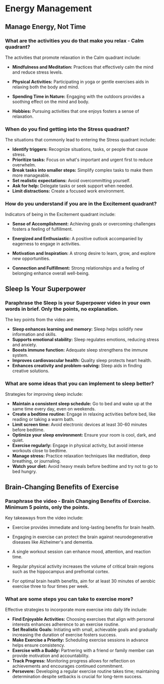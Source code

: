 # Energy Management

## Manage Energy, Not Time

### What are the activities you do that make you relax - Calm quadrant?
The activities that promote relaxation in the Calm quadrant include:
- **Mindfulness and Meditation:** Practices that effectively calm the mind and reduce stress levels.

- **Physical Activities:** Participating in yoga or gentle exercises aids in relaxing both the body and mind.
- **Spending Time in Nature:** Engaging with the outdoors provides a soothing effect on the mind and body.
- **Hobbies:** Pursuing activities that one enjoys fosters a sense of relaxation.


###  When do you find getting into the Stress quadrant?
The situations that commonly lead to entering the Stress quadrant include:

+ **Identify triggers:** Recognize situations, tasks, or people that cause stress.
+ **Prioritize tasks:** Focus on what's important and urgent first to reduce overwhelm.
+ **Break tasks into smaller steps:** Simplify complex tasks to make them more manageable.
+ **Set realistic expectations:** Avoid overcommitting yourself.
+ **Ask for help:** Delegate tasks or seek support when needed.
+ **Limit distractions:** Create a focused work environment.

### How do you understand if you are in the Excitement quadrant?
Indicators of being in the Excitement quadrant include:
- **Sense of Accomplishment:** Achieving goals or overcoming challenges fosters a feeling of fulfillment.
- **Energized and Enthusiastic:** A positive outlook accompanied by eagerness to engage in activities.

- **Motivation and Inspiration:** A strong desire to learn, grow, and explore new opportunities.

- **Connection and Fulfillment:** Strong relationships and a feeling of belonging enhance overall well-being.

## Sleep Is Your Superpower

### Paraphrase the Sleep is your Superpower video in your own words in brief. Only the points, no explanation.
The key points from the video are:
+ **Sleep enhances learning and memory:** Sleep helps solidify new information and skills.
+ **Supports emotional stability:** Sleep regulates emotions, reducing stress and anxiety.
+ **Boosts immune function:** Adequate sleep strengthens the immune system.
+ **Improves cardiovascular health:** Quality sleep protects heart health.
+ **Enhances creativity and problem-solving:** Sleep aids in finding creative solutions.

### What are some ideas that you can implement to sleep better?
Strategies for improving sleep include:
+ **Maintain a consistent sleep schedule:** Go to bed and wake up at the same time every day, even on weekends.
+ **Create a bedtime routine:** Engage in relaxing activities before bed, like reading or taking a warm bath.
+ **Limit screen time:** Avoid electronic devices at least 30-60 minutes before bedtime.
+ **Optimize your sleep environment:** Ensure your room is cool, dark, and quiet.
+ **Exercise regularly:** Engage in physical activity, but avoid intense workouts close to bedtime.
+ **Manage stress:** Practice relaxation techniques like meditation, deep breathing, or journaling.
+ **Watch your diet:** Avoid heavy meals before bedtime and try not to go to bed hungry.


## Brain-Changing Benefits of Exercise

### Paraphrase the video - Brain Changing Benefits of Exercise. Minimum 5 points, only the points.
Key takeaways from the video include:
- Exercise provides immediate and long-lasting benefits for brain health.
- Engaging in exercise can protect the brain against neurodegenerative diseases like Alzheimer's and dementia.
- A single workout session can enhance mood, attention, and reaction time.
- Regular physical activity increases the volume of critical brain regions such as the hippocampus and prefrontal cortex.

- For optimal brain health benefits, aim for at least 30 minutes of aerobic exercise three to four times per week.

### What are some steps you can take to exercise more?
Effective strategies to incorporate more exercise into daily life include:
- **Find Enjoyable Activities:** Choosing exercises that align with personal interests enhances adherence to an exercise routine.
- **Set Realistic Goals:** Initiating with small, achievable goals and gradually increasing the duration of exercise fosters success.
- **Make Exercise a Priority:** Scheduling exercise sessions in advance helps ensure consistency.
- **Exercise with a Buddy:** Partnering with a friend or family member can provide motivation and accountability.
- **Track Progress:** Monitoring progress allows for reflection on achievements and encourages continued commitment.
- **Persevere:** Developing a regular exercise routine takes time; maintaining determination despite setbacks is crucial for long-term success.
